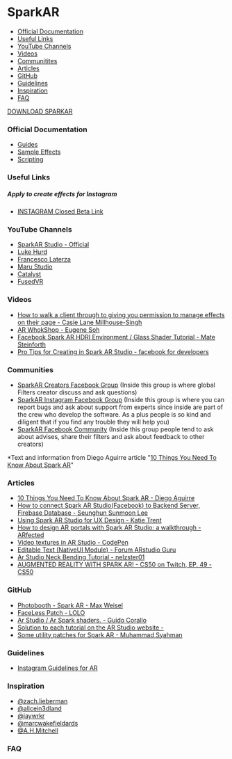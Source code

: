 # SparkAR

- [Official Documentation](https://github.com/Jaywrkr/SparkAR/blob/master/README.md#official-documentation)
- [Useful Links](https://github.com/Jaywrkr/SparkAR/blob/master/README.md#useful-links)
- [YouTube Channels](https://github.com/Jaywrkr/SparkAR/blob/master/README.md#youtube-channels)
- [Videos](https://github.com/Jaywrkr/SparkAR/blob/master/README.md#videos)
- [Communitites](https://github.com/Jaywrkr/SparkAR/blob/master/README.md#communities)
- [Articles](https://github.com/Jaywrkr/SparkAR/blob/master/README.md#articles)
- [GitHub](https://github.com/Jaywrkr/SparkAR/blob/master/README.md#github)
- [Guidelines](https://github.com/Jaywrkr/SparkAR/blob/master/README.md#guidelines)
- [Inspiration](https://github.com/Jaywrkr/SparkAR/blob/master/README.md#inspiration)
- [FAQ](https://github.com/Jaywrkr/SparkAR/blob/master/README.md#faq)



[DOWNLOAD SPARKAR](https://sparkar.facebook.com/ar-studio/download)


### Official Documentation
- [Guides](https://sparkar.facebook.com/ar-studio/learn/documentation/guides)
- [Sample Effects](https://sparkar.facebook.com/ar-studio/learn/documentation/sample-effects)
- [Scripting](https://sparkar.facebook.com/ar-studio/learn/documentation/reference/scripting/summary)


### Useful Links
##### Apply to create effects for Instagram
- [INSTAGRAM Closed Beta Link](https://www.facebook.com/arp/ig/beta?hc_location=ufi)



### YouTube Channels
- [SparkAR Studio - Official](https://www.youtube.com/playlist?list=PLb0IAmt7-GS3YTAnK4PkLCAuB1niVQKhy)
- [Luke Hurd](https://www.youtube.com/channel/UCO6QRYjZfbYcdwwHv5vmf3Q)
- [Francesco Laterza](https://www.youtube.com/channel/UCAHV1Y1ufvxC_cclL0GjOCw)
- [Maru Studio](https://www.youtube.com/channel/UCcFy_yfaBHp2z-fceORWsWg)
- [Catalyst](https://www.youtube.com/channel/UC3zmATtNhDuYOketH1zF5sw)
- [FusedVR](https://www.youtube.com/channel/UCLO98KHpNx6JwsdnH04l9yQ)

### Videos
- [How to walk a client through to giving you permission to manage effects on their page - Casie Lane Millhouse-Singh](https://www.facebook.com/groups/SparkARcommunity/permalink/605104953234884/)
- [AR WhokShop - Eugene Soh](https://www.facebook.com/VisitSingaporeIN/videos/827895747558162/)
- [Facebook Spark AR HDRI Environment / Glass Shader Tutorial - Mate Steinforth
](https://www.youtube.com/watch?v=hImMgRb6TEk&t=1s)
- [Pro Tips for Creating in Spark AR Studio - facebook for developers](https://developers.facebook.com/videos/2019/pro-tips-for-creating-in-spark-ar-studio/)


### Communities
- [SparkAR Creators Facebook Group](https://www.facebook.com/SparkARcreators/)
(Inside this group is where global Filters creator discuss and ask questions)
- [SparkAR Instagram Facebook Group](https://www.facebook.com/groups/spark.ar.instagram.beta/)
(Inside this group is where you can report bugs and ask about support from experts since inside are part of the crew who develop the software. As a plus people is so kind and diligent that if you find any trouble they will help you)
- [SparkAR Facebook Community](https://www.facebook.com/groups/SparkARcommunity/)
(Inside this group people tend to ask about advises, share their filters and ask about feedback to other creators)

*Text and information from Diego Aguirre article "[10 Things You Need To Know About Spark AR](https://medium.com/@geekydiego/10-things-you-need-to-know-about-spark-ar-baad07b2a293?fbclid=IwAR2iXeL7EccsE4MTUFbXYJ1WSYXcsUK0uqFSZ9d3yM1HFOGkEDv9ngJYF3k)"


### Articles
- [10 Things You Need To Know About Spark AR - Diego Aguirre](https://medium.com/@geekydiego/10-things-you-need-to-know-about-spark-ar-baad07b2a293?fbclid=IwAR2iXeL7EccsE4MTUFbXYJ1WSYXcsUK0uqFSZ9d3yM1HFOGkEDv9ngJYF3k)
- [How to connect Spark AR Studio(Facebook) to Backend Server, Firebase Database - Seunghun Sunmoon Lee](https://medium.com/@seunghunsunmoonlee/how-to-connect-spark-ar-studio-facebook-to-backend-server-database-4de75b5ef20f)
- [Using Spark AR Studio for UX Design - Katie Trent](https://blog.truthlabs.com/using-spark-ar-studio-for-ux-design-8c4ddd92563f)
- [How to design AR portals with Spark AR Studio: a walkthrough - ARfected](https://arfected.com/how-to-portal/?fbclid=IwAR3NyPcMy5XpWpe_Ncf8HWMWYfBDvE4zBuhuBEySZe7MOdrkPk4qux2m92A)
- [Video textures in AR Studio - CodePen](https://codepen.io/positlabs/post/video-textures-in-ar-studio)
- [Editable Text (NativeUI Module) - Forum ARstudio Guru](https://forum.arstudio.guru/topic/14/editable-text-nativeui-module?fbclid=IwAR0r9OMsqSdRsb-vPJZzUIdot6SSMizNBqlu4Us9ul6TBjYyWgq4lH8HoCw)
- [Ar Studio Neck Bending Tutorial - nelzster01](https://www.youtube.com/watch?v=n6bSnctqmms)
- [AUGMENTED REALITY WITH SPARK AR! - CS50 on Twitch, EP. 49 - CS50](https://www.youtube.com/watch?v=jPIZiVvYYmY&list=WL&index=26&t=0s)


### GitHub
- [Photobooth - Spark AR - Max Weisel](https://github.com/maxw/Spark-AR-Photobooth?fbclid=IwAR2LXszIKPAH-fR5QJ5epJS25TstNW8_MwC39-BXa4jWctnoGuwxGIWkxck)
- [FaceLess Patch - LOLO](https://github.com/armdz/Spark-Ar/tree/master/FaceLess?fbclid=IwAR2vnZvqW_eK5BBePoXvXipoa92eqkVgNcN79Zr47gy6lHha6Ji1bB5V0xI)
- [Ar Studio / Ar Spark shaders. - Guido Corallo](https://github.com/gcorallo/SparkArShaders)
- [Solution to each tutorial on the AR Studio website - ](https://github.com/Jam3/interns-ar-studio-tutorials)
- [Some utility patches for Spark AR - Muhammad Syahman](https://github.com/fukarinka/spark-ar-patches)


### Guidelines
- [Instagram Guidelines for AR](https://go.fb.com/rs/267-PVB-941/images/Guidelines-for-AR-Platform.pdf)

### Inspiration
- [@zach.lieberman](https://www.instagram.com/zach.lieberman/)
- [@alicein3dland](https://www.instagram.com/alicein3dland/)
- [@jaywrkr](https://www.instagram.com/jaywrkr/)
- [@marcwakefieldards](https://www.instagram.com/marcwakefieldards/)
- [@A.H.Mitchell](https://www.instagram.com/A.H.Mitchell/)


### FAQ





